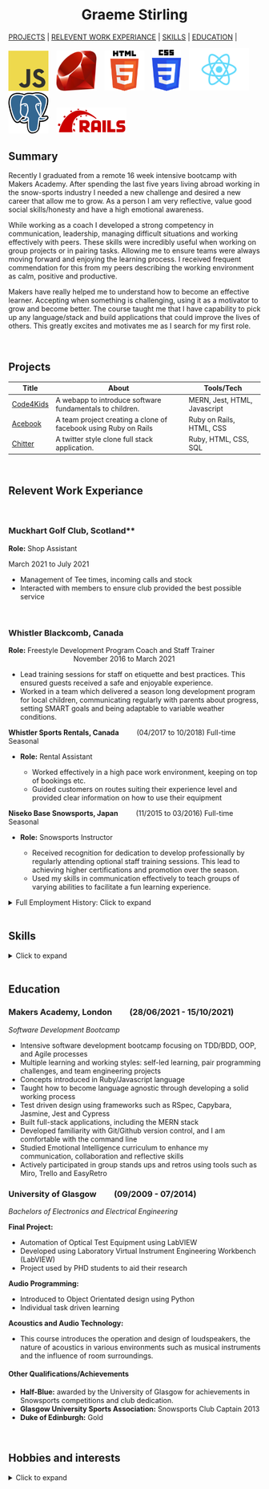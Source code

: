 # Graeme Stirling

<html>
<head>
<style>
h1 {
  text-align: center;
}

p.date {
  text-align: right;
}

p.main {
  text-align: justify;
}
</style>
</head>
<body>

[PROJECTS](https://github.com/gjstirling/CV#relevent-work-experiance) | [RELEVENT WORK EXPERIANCE](https://github.com/gjstirling/CV#relevent-work-experiance) | [SKILLS](https://github.com/gjstirling/CV#relevent-work-experiance) | [EDUCATION](https://github.com/gjstirling/CV#relevent-work-experiance) |

<img alt="JS" src="js_logo.svg" width="80">&nbsp;&nbsp;&nbsp;
<img alt="RUBY" src="Ruby_logo.svg" width="80">&nbsp;&nbsp;&nbsp;
<img alt="HTML" src="HTML5.svg.png" width="80">&nbsp;&nbsp;&nbsp;
<img alt="CSS" src="CSS3.svg.png" width="58">&nbsp;&nbsp;&nbsp;
<img alt="REACT" src="React-icon.svg.png" width="120">&nbsp;&nbsp;&nbsp;
<img alt="PSQL" src="Postgresql_elephant.svg.png" width="80">&nbsp;&nbsp;&nbsp;
<img alt="RAILS" src="Ruby_On_Rails_Logo.svg.png" width="140">&nbsp;&nbsp;&nbsp;

## Summary

Recently I graduated from a remote 16 week intensive bootcamp with Makers Academy. After spending the last five years living abroad working in the snow-sports industry I needed a new challenge and desired a new career that allow me to grow. As a person I am very reflective, value good social skills/honesty and have a high emotional awareness.

While working as a coach I developed a strong competency in communication, leadership, managing difficult situations and working effectively with peers. These skills were incredibly useful when working on group projects or in pairing tasks. Allowing me to ensure teams were always moving forward and enjoying the learning process. I received frequent commendation for this from my peers describing the working environment as calm, positive and productive.  

Makers have really helped me to understand how to become an effective learner. Accepting when something is challenging, using it as a motivator to grow and become better. The course taught me that I have capability to pick up any language/stack and build applications that could improve the lives of others. This greatly excites and motivates me as I search for my first role.  

<br/>

## Projects

| Title               | About |Tools/Tech       |
| ------------------- | ----- | --------------- |
| [Code4Kids](https://github.com/moby-codes/makers-final-project.git)| A webapp to introduce software fundamentals to children. | MERN, Jest, HTML, Javascript |
| [Acebook](https://github.com/Nicola-Carroll/acebook.git)    | A team project creating a clone of facebook using Ruby on Rails | Ruby on Rails, HTML, CSS  |
| [Chitter](https://github.com/gjstirling/chitter-challenge.git) | A twitter style clone full stack application. |  Ruby, HTML, CSS, SQL  |

<br/>

## Relevent Work Experiance 

<br/>

### Muckhart Golf Club, Scotland** &nbsp;  &nbsp; &nbsp;  &nbsp; <br>
**Role:** Shop Assistant  

<p class="date">March 2021 to July 2021</p>

  - Management of Tee times, incoming calls and stock
  - Interacted with members to ensure club provided the best possible service

<br/>

### Whistler Blackcomb, Canada &nbsp;  &nbsp; &nbsp;  &nbsp; <br> 
**Role:** Freestyle Development Program Coach and Staff Trainer &nbsp;  &nbsp; &nbsp;  &nbsp; &nbsp;  &nbsp; &nbsp;  &nbsp; &nbsp;  &nbsp; &nbsp;  &nbsp; &nbsp;  &nbsp; &nbsp;  &nbsp; &nbsp;  &nbsp; &nbsp;  &nbsp; &nbsp;  &nbsp; &nbsp;  &nbsp;&nbsp;  &nbsp; &nbsp;  &nbsp; November 2016 to March 2021

  - Lead training sessions for staff on etiquette and best practices. This ensured guests received a safe and enjoyable experience. 
  - Worked in a team which delivered a season long development program for local children, communicating regularly with parents about progress, setting SMART         goals and being adaptable to variable weather conditions.

**Whistler Sports Rentals, Canada** &nbsp;  &nbsp; &nbsp;  &nbsp; (04/2017 to 10/2018) Full-time Seasonal

- **Role:** Rental Assistant 

  - Worked effectively in a high pace work environment, keeping on top of bookings etc. 
  - Guided customers on routes suiting their experience level and provided clear information on how to use their equipment

**Niseko Base Snowsports, Japan** &nbsp;  &nbsp; &nbsp;  &nbsp; (11/2015 to 03/2016) Full-time Seasonal

- **Role:** Snowsports Instructor

  - Received recognition for dedication to develop professionally by regularly attending optional staff training sessions. This lead to achieving higher             certifications and promotion over the season. 
  - Used my skills in communication effectively to teach groups of varying abilities to facilitate a fun learning experience.

<details>
  <summary>Full Employment History: Click to expand</summary>
 
 <br/>
  
## Full Employment History 2011 - Present
  
**Muckhart Golf Club** &nbsp;  &nbsp; &nbsp;  &nbsp; (03/2021 to 07/2021) Full-time 
  
- Role: Shop Assistant
  - Management of Tee times, incoming calls and stock
  - Interacted with members to ensure club provided the best possible service
  
<br/>

**The Bottle Shop** &nbsp;  &nbsp; &nbsp;  &nbsp; (04/2020 to 03/2021) Full-time  
  
- Role: Shop Assistant/Delivery Driver
  - Delivered shop/website orders
  - Opening/closing duties 

<br/>
  
**Whistler Blackcomb, Canada** &nbsp;  &nbsp; &nbsp;  &nbsp; (11/2016 to 04/2021) Full-time Seasonal
  
- Role: Freestyle Development Program Coach and Staff Trainer
  - Lead training sessions for staff on etiquette and best practices. This ensured guests received a safe and enjoyable experience. 
  - Worked in a team which delivered a season long development program for local children, communicating regularly with parents about progress, setting SMART         goals and being adaptable to variable weather conditions.

<br/>
  
**Thredbo Resort, Australia** &nbsp;  &nbsp; &nbsp;  &nbsp; (06/2019 to 10/2019) Full-time Seasonal  
  
- Role: Moguls Coach/Instructor
  - Contributing team member to a successful season long schools program
  
 <br/>
  
**Whistler Sports Rentals, Canada** &nbsp;  &nbsp; &nbsp;  &nbsp; (04/2017 to 10/2018) Full-time Seasonal 
  
- Role: Rental Assistant 
  - Worked effectively in a high pace work environment, keeping on top of bookings etc. 
  - Guided customers on routes suiting their experience level and provided clear information on how to use their equipment

 <br/>
  
**Muircot Farmshop, Scotland** &nbsp;  &nbsp; &nbsp;  &nbsp; (07/2016 to 11/2016) Full-time   
  
- Role: Service Staff

 <br/>   
  
**Niseko Base Snowsports, Japan** &nbsp;  &nbsp; &nbsp;  &nbsp; (11/2015 to 03/2016) Full-time Seasonal    
- Role: Snowsports Instructor
  - Received recognition for dedication to develop professionally by regularly attending optional staff training sessions. This lead to achieving higher             certifications and promotion over the season. 
  - Used my skills in communication effectively to teach groups of varying abilities to facilitate a fun learning experience.
  
 <br/>  
  
**Gnomes Alpine Sports, New Zealand** &nbsp;  &nbsp; &nbsp;  &nbsp;(06/2015 to 10/2016) Full-time Seasonal  
- Role: Ski Boot Fitter 
  
 <br/>  
  
**Ellis Brigham, Scotland** &nbsp;  &nbsp; &nbsp;  &nbsp; (09/2014 to 03/2015) Full-time Seasonal  
- Role: Ski Boot Fitter

<br/>
  
**Snow Factor, Scotland** &nbsp;  &nbsp; &nbsp;  &nbsp; (01/2011 to 05/2015) Part-time   
(Sabatical year from University) &nbsp;  &nbsp; &nbsp;  &nbsp; (09/2012 to 09/2013) Full-time
- Role: Snowsports Instructor 
  
</details>

<br/>

## Skills

<details>
  <summary>Click to expand</summary>

#### Communication 

Working in teams/pairs on programming challenges with Makers Academy. Using agile processes to break work down into incremental tickets and keeping communication transparent in remote working enviroment.
  
#### Leadership 

Leading clients in dangerious and risky enviroments

#### Problem Solving  

  Keen eye for details 
  Reflective in nature, always trying improve my working process
  Working with challenging pair tasks/team projects 

</details>

<br/>

## Education

### Makers Academy, London &nbsp;  &nbsp; &nbsp;  &nbsp; (28/06/2021 - 15/10/2021) 					
*Software Development Bootcamp*
- Intensive software development bootcamp focusing on TDD/BDD, OOP, and Agile processes
- Multiple learning and working styles: self-led learning, pair programming challenges, and team engineering projects
- Concepts introduced in Ruby/Javascript language 
- Taught how to become language agnostic through developing a solid working process
- Test driven design using frameworks such as RSpec, Capybara, Jasmine, Jest and Cypress
- Built full-stack applications, including the MERN stack
- Developed familiarity with Git/Github version control, and I am comfortable with the command line
- Studied Emotional Intelligence curriculum to enhance my communication, collaboration and reflective skills
- Actively participated in group stands ups and retros using tools such as Miro, Trello and EasyRetro

  
### University of Glasgow &nbsp;  &nbsp; &nbsp;  &nbsp; (09/2009 - 07/2014)

*Bachelors of Electronics and Electrical Engineering*		

**Final Project:** 
- Automation of Optical Test Equipment using LabVIEW
- Developed using Laboratory Virtual Instrument Engineering Workbench (LabVIEW) 
- Project used by PHD students to aid their research 

**Audio Programming:** 
- Introduced to Object Orientated design using Python 
- Individual task driven learning 

**Acoustics and Audio Technology:**
- This course introduces the operation and design of loudspeakers, the nature of acoustics in various environments such as musical instruments and the influence of room surroundings.

 #### Other Qualifications/Achievements

- **Half-Blue:** awarded by the University of Glasgow for achievements in Snowsports competitions and club dedication.
- **Glasgow University Sports Association:** Snowsports Club Captain 2013 
- **Duke of Edinburgh:** Gold

<br/>

## Hobbies and interests 

<details>
  <summary>Click to expand</summary>
  <br>
  
**Outdoor Activities:**
- In particular snowsports, cycling and climbing. Experiancing the outdoors/elements is a great source of relaxation to me outside of working life. My holidays will always include some kind of outdoor physical activity.    

**Formula One:**
- What interests me in particular is the way team dynamics can boost performance and the mental resilience drivers need to overcome great external pressure. I also love listening to insights on technical innovations introduced by teams to give them a competitive edge and how strategy can determine the outcome of a race.

**Cooking/Baking:**
- Very inspired by asian flavours and dishes. Also enjoy making simple tasty baked goods. 
 </details>
  
 </body>
</html>

